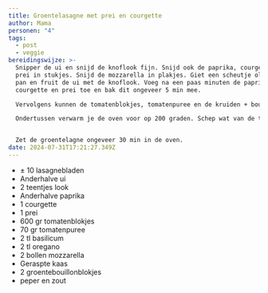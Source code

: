 ```yaml
---
title: Groentelasagne met prei en courgette
author: Mama
personen: "4"
tags:
  - post
  - veggie
bereidingswijze: >-
  Snipper de ui en snijd de knoflook fijn. Snijd ook de paprika, courgette en
  prei in stukjes. Snijd de mozzarella in plakjes. Giet een scheutje olie in een
  pan en fruit de ui met de knoflook. Voeg na een paas minuten de paprika,
  courgette en prei toe en bak dit ongeveer 5 min mee.

  Vervolgens kunnen de tomatenblokjes, tomatenpuree en de kruiden + bouillonblokjes erbij. Laat de tomatensaus nog minimaal 10 min pruttelen.

  Ondertussen verwarm je de oven voor op 200 graden. Schep wat van de tomatensaus op de bodem van een (ingevette) ovenschaal. Daarna verdeel je wat lasagnebladen er overheen. Daarna weer een laagje saus, laagje lasagnevellen enz. Eindig met een laagje saus. Verdeel hier de plakjes mozzarella overheen. Als laatste strooi je wat geraspte kaas over de lasagne.


  Zet de groentelagne ongeveer 30 min in de oven.
date: 2024-07-31T17:21:27.349Z
---
```

* ± 10 lasagnebladen
* Anderhalve ui
* 2 teentjes look
* Anderhalve paprika
* 1 courgette
* 1 prei
* 600 gr tomatenblokjes
* 70 gr tomatenpuree
* 2 tl basilicum
* 2 tl oregano
* 2 bollen mozzarella
* Geraspte kaas
* 2 groentebouillonblokjes
* p﻿eper en zout